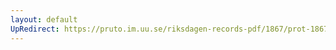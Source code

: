 ```yaml
---
layout: default
UpRedirect: https://pruto.im.uu.se/riksdagen-records-pdf/1867/prot-1867--ak--227/prot-1867--ak--227_006.pdf
---
```

